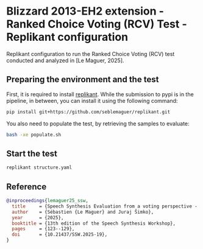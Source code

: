 # Blizzard 2013-EH2 extension - Ranked Choice Voting (RCV) Test - Replikant configuration

Replikant configuration to run the Ranked Choice Voting (RCV) test conducted and analyzed in [Le Maguer, 2025].

## Preparing the environment and the test

First, it is required to install [replikant](https://github.com/seblemaguer/replikant). While the submission to pypi is in the pipeline, in between, you can install it using the following command:

```sh
pip install git+https://github.com/seblemaguer/replikant.git
```

You also need to populate the test, by retrieving the samples to evaluate:

```sh
bash -xe populate.sh
```

## Start the test

```sh
replikant structure.yaml
```

## Reference

```bibtex
@inproceedings{lemaguer25_ssw,
  title     = {Speech Synthesis Evaluation from a voting perspective - a starting point},
  author    = {Sébastien {Le Maguer} and Juraj Šimko},
  year      = {2025},
  booktitle = {13th edition of the Speech Synthesis Workshop},
  pages     = {123--129},
  doi       = {10.21437/SSW.2025-19},
}
```
